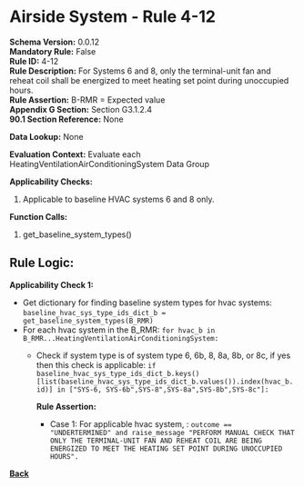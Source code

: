 # Airside System - Rule 4-12
**Schema Version:** 0.0.12  
**Mandatory Rule:** False    
**Rule ID:** 4-12  
**Rule Description:** For Systems 6 and 8, only the terminal-unit fan and reheat coil shall be energized to meet heating set point during unoccupied hours.  
**Rule Assertion:** B-RMR = Expected value   
**Appendix G Section:** Section G3.1.2.4      
**90.1 Section Reference:** None  

**Data Lookup:** None  

**Evaluation Context:** Evaluate each HeatingVentilationAirConditioningSystem Data Group

**Applicability Checks:** 

1. Applicable to baseline HVAC systems 6 and 8 only. 

**Function Calls:**  

1. get_baseline_system_types()    

## Rule Logic:  
**Applicability Check 1:**  
- Get dictionary for finding baseline system types for hvac systems: `baseline_hvac_sys_type_ids_dict_b = get_baseline_system_types(B_RMR)`
- For each hvac system in the B_RMR: `for hvac_b in B_RMR...HeatingVentilationAirConditioningSystem:`
    - Check if system type is of system type 6, 6b, 8, 8a, 8b, or 8c, if yes then this check is applicable: `if baseline_hvac_sys_type_ids_dict_b.keys()[list(baseline_hvac_sys_type_ids_dict_b.values()).index(hvac_b.id)] in ["SYS-6, SYS-6b",SYS-8",SYS-8a",SYS-8b",SYS-8c"]:`
        
        **Rule Assertion:**  
        - Case 1: For applicable hvac system, : `outcome == "UNDERTERMINED" and raise_message "PERFORM MANUAL CHECK THAT ONLY THE TERMINAL-UNIT FAN AND REHEAT COIL ARE BEING ENERGIZED TO MEET THE HEATING SET POINT DURING UNOCCUPIED HOURS".`  


**[Back](_toc.md)**